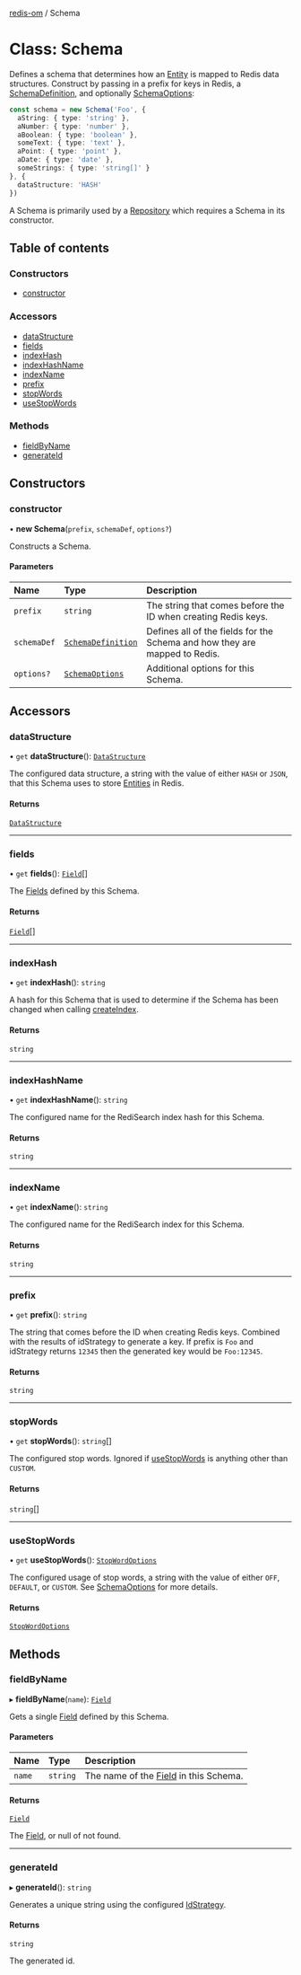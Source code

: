 [redis-om](../README.md) / Schema

# Class: Schema

Defines a schema that determines how an [Entity](../README.md#entity) is mapped to Redis
data structures. Construct by passing in a prefix for keys in Redis, a
[SchemaDefinition](../README.md#schemadefinition), and optionally [SchemaOptions](../README.md#schemaoptions):

```typescript
const schema = new Schema('Foo', {
  aString: { type: 'string' },
  aNumber: { type: 'number' },
  aBoolean: { type: 'boolean' },
  someText: { type: 'text' },
  aPoint: { type: 'point' },
  aDate: { type: 'date' },
  someStrings: { type: 'string[]' }
}, {
  dataStructure: 'HASH'
})
```

A Schema is primarily used by a [Repository](Repository.md) which requires a Schema in
its constructor.

## Table of contents

### Constructors

- [constructor](Schema.md#constructor)

### Accessors

- [dataStructure](Schema.md#datastructure)
- [fields](Schema.md#fields)
- [indexHash](Schema.md#indexhash)
- [indexHashName](Schema.md#indexhashname)
- [indexName](Schema.md#indexname)
- [prefix](Schema.md#prefix)
- [stopWords](Schema.md#stopwords)
- [useStopWords](Schema.md#usestopwords)

### Methods

- [fieldByName](Schema.md#fieldbyname)
- [generateId](Schema.md#generateid)

## Constructors

### constructor

• **new Schema**(`prefix`, `schemaDef`, `options?`)

Constructs a Schema.

#### Parameters

| Name | Type | Description |
| :------ | :------ | :------ |
| `prefix` | `string` | The string that comes before the ID when creating Redis keys. |
| `schemaDef` | [`SchemaDefinition`](../README.md#schemadefinition) | Defines all of the fields for the Schema and how they are mapped to Redis. |
| `options?` | [`SchemaOptions`](../README.md#schemaoptions) | Additional options for this Schema. |

## Accessors

### dataStructure

• `get` **dataStructure**(): [`DataStructure`](../README.md#datastructure)

The configured data structure, a string with the value of either `HASH` or `JSON`,
that this Schema uses to store [Entities](../README.md#entity) in Redis.

#### Returns

[`DataStructure`](../README.md#datastructure)

___

### fields

• `get` **fields**(): [`Field`](Field.md)[]

The [Fields](Field.md) defined by this Schema.

#### Returns

[`Field`](Field.md)[]

___

### indexHash

• `get` **indexHash**(): `string`

A hash for this Schema that is used to determine if the Schema has been
changed when calling [createIndex](Repository.md#createindex).

#### Returns

`string`

___

### indexHashName

• `get` **indexHashName**(): `string`

The configured name for the RediSearch index hash for this Schema.

#### Returns

`string`

___

### indexName

• `get` **indexName**(): `string`

The configured name for the RediSearch index for this Schema.

#### Returns

`string`

___

### prefix

• `get` **prefix**(): `string`

The string that comes before the ID when creating Redis keys. Combined
with the results of idStrategy to generate a key. If prefix is `Foo` and
idStrategy returns `12345` then the generated key would be `Foo:12345`.

#### Returns

`string`

___

### stopWords

• `get` **stopWords**(): `string`[]

The configured stop words. Ignored if [useStopWords](Schema.md#usestopwords) is anything other
than `CUSTOM`.

#### Returns

`string`[]

___

### useStopWords

• `get` **useStopWords**(): [`StopWordOptions`](../README.md#stopwordoptions)

The configured usage of stop words, a string with the value of either `OFF`, `DEFAULT`,
or `CUSTOM`. See [SchemaOptions](../README.md#schemaoptions) for more details.

#### Returns

[`StopWordOptions`](../README.md#stopwordoptions)

## Methods

### fieldByName

▸ **fieldByName**(`name`): [`Field`](Field.md)

Gets a single [Field](Field.md) defined by this Schema.

#### Parameters

| Name | Type | Description |
| :------ | :------ | :------ |
| `name` | `string` | The name of the [Field](Field.md) in this Schema. |

#### Returns

[`Field`](Field.md)

The [Field](Field.md), or null of not found.

___

### generateId

▸ **generateId**(): `string`

Generates a unique string using the configured [IdStrategy](../README.md#idstrategy).

#### Returns

`string`

The generated id.

